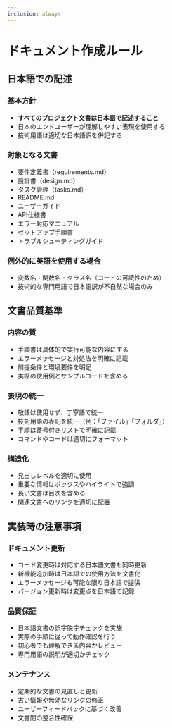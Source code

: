 ```yaml
---
inclusion: always
---
```


# ドキュメント作成ルール

## 日本語での記述

### 基本方針
- **すべてのプロジェクト文書は日本語で記述すること**
- 日本のエンドユーザーが理解しやすい表現を使用する
- 技術用語は適切な日本語訳を併記する

### 対象となる文書
- 要件定義書（requirements.md）
- 設計書（design.md）
- タスク管理（tasks.md）
- README.md
- ユーザーガイド
- API仕様書
- エラー対応マニュアル
- セットアップ手順書
- トラブルシューティングガイド

### 例外的に英語を使用する場合
- 変数名・関数名・クラス名（コードの可読性のため）
- 技術的な専門用語で日本語訳が不自然な場合のみ

## 文書品質基準

### 内容の質
- 手順書は具体的で実行可能な内容にする
- エラーメッセージと対処法を明確に記載
- 前提条件と環境要件を明記
- 実際の使用例とサンプルコードを含める

### 表現の統一
- 敬語は使用せず、丁寧語で統一
- 技術用語の表記を統一（例：「ファイル」「フォルダ」）
- 手順は番号付きリストで明確に記載
- コマンドやコードは適切にフォーマット

### 構造化
- 見出しレベルを適切に使用
- 重要な情報はボックスやハイライトで強調
- 長い文書は目次を含める
- 関連文書へのリンクを適切に配置

## 実装時の注意事項

### ドキュメント更新
- コード変更時は対応する日本語文書も同時更新
- 新機能追加時は日本語での使用方法を文書化
- エラーメッセージも可能な限り日本語で提供
- バージョン更新時は変更点を日本語で記録

### 品質保証
- 日本語文書の誤字脱字チェックを実施
- 実際の手順に従って動作確認を行う
- 初心者でも理解できる内容かレビュー
- 専門用語の説明が適切かチェック

### メンテナンス
- 定期的な文書の見直しと更新
- 古い情報や無効なリンクの修正
- ユーザーフィードバックに基づく改善
- 文書間の整合性確保